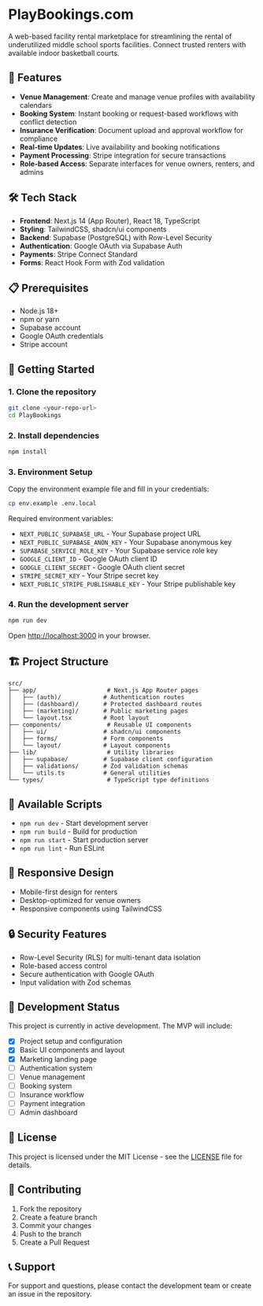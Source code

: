 # PlayBookings.com

A web-based facility rental marketplace for streamlining the rental of underutilized middle school sports facilities. Connect trusted renters with available indoor basketball courts.

## 🚀 Features

- **Venue Management**: Create and manage venue profiles with availability calendars
- **Booking System**: Instant booking or request-based workflows with conflict detection
- **Insurance Verification**: Document upload and approval workflow for compliance
- **Real-time Updates**: Live availability and booking notifications
- **Payment Processing**: Stripe integration for secure transactions
- **Role-based Access**: Separate interfaces for venue owners, renters, and admins

## 🛠️ Tech Stack

- **Frontend**: Next.js 14 (App Router), React 18, TypeScript
- **Styling**: TailwindCSS, shadcn/ui components
- **Backend**: Supabase (PostgreSQL) with Row-Level Security
- **Authentication**: Google OAuth via Supabase Auth
- **Payments**: Stripe Connect Standard
- **Forms**: React Hook Form with Zod validation

## 📋 Prerequisites

- Node.js 18+ 
- npm or yarn
- Supabase account
- Google OAuth credentials
- Stripe account

## 🚀 Getting Started

### 1. Clone the repository
```bash
git clone <your-repo-url>
cd PlayBookings
```

### 2. Install dependencies
```bash
npm install
```

### 3. Environment Setup
Copy the environment example file and fill in your credentials:
```bash
cp env.example .env.local
```

Required environment variables:
- `NEXT_PUBLIC_SUPABASE_URL` - Your Supabase project URL
- `NEXT_PUBLIC_SUPABASE_ANON_KEY` - Your Supabase anonymous key
- `SUPABASE_SERVICE_ROLE_KEY` - Your Supabase service role key
- `GOOGLE_CLIENT_ID` - Google OAuth client ID
- `GOOGLE_CLIENT_SECRET` - Google OAuth client secret
- `STRIPE_SECRET_KEY` - Your Stripe secret key
- `NEXT_PUBLIC_STRIPE_PUBLISHABLE_KEY` - Your Stripe publishable key

### 4. Run the development server
```bash
npm run dev
```

Open [http://localhost:3000](http://localhost:3000) in your browser.

## 🏗️ Project Structure

```
src/
├── app/                    # Next.js App Router pages
│   ├── (auth)/            # Authentication routes
│   ├── (dashboard)/       # Protected dashboard routes
│   ├── (marketing)/       # Public marketing pages
│   └── layout.tsx         # Root layout
├── components/             # Reusable UI components
│   ├── ui/                # shadcn/ui components
│   ├── forms/             # Form components
│   └── layout/            # Layout components
├── lib/                    # Utility libraries
│   ├── supabase/          # Supabase client configuration
│   ├── validations/       # Zod validation schemas
│   └── utils.ts           # General utilities
└── types/                  # TypeScript type definitions
```

## 🔧 Available Scripts

- `npm run dev` - Start development server
- `npm run build` - Build for production
- `npm run start` - Start production server
- `npm run lint` - Run ESLint

## 📱 Responsive Design

- Mobile-first design for renters
- Desktop-optimized for venue owners
- Responsive components using TailwindCSS

## 🔒 Security Features

- Row-Level Security (RLS) for multi-tenant data isolation
- Role-based access control
- Secure authentication with Google OAuth
- Input validation with Zod schemas

## 🚧 Development Status

This project is currently in active development. The MVP will include:

- [x] Project setup and configuration
- [x] Basic UI components and layout
- [x] Marketing landing page
- [ ] Authentication system
- [ ] Venue management
- [ ] Booking system
- [ ] Insurance workflow
- [ ] Payment integration
- [ ] Admin dashboard

## 📄 License

This project is licensed under the MIT License - see the [LICENSE](LICENSE) file for details.

## 🤝 Contributing

1. Fork the repository
2. Create a feature branch
3. Commit your changes
4. Push to the branch
5. Create a Pull Request

## 📞 Support

For support and questions, please contact the development team or create an issue in the repository.
